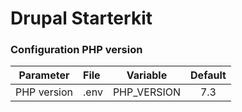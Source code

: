 # Drupal Starterkit

### Configuration PHP version
| Parameter     | File         |   Variable   |   Default    |
|    :---:      |     :----    |     :---:    |    :---:     |
|   PHP version | .env         | PHP_VERSION  |     7.3      |

